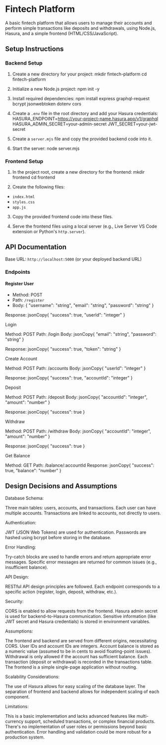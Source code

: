 # Fintech Platform

A basic fintech platform that allows users to manage their accounts and perform simple transactions like deposits and withdrawals, using Node.js, Hasura, and a simple frontend (HTML/CSS/JavaScript).

## Setup Instructions

### Backend Setup

1. Create a new directory for your project:
mkdir fintech-platform
cd fintech-platform

2. Initialize a new Node.js project:
npm init -y

3. Install required dependencies:
npm install express graphql-request bcrypt jsonwebtoken dotenv cors

4. Create a `.env` file in the root directory and add your Hasura credentials:
HASURA_ENDPOINT=https://your-project-name.hasura.app/v1/graphql
HASURA_ADMIN_SECRET=your-admin-secret
JWT_SECRET=your-jwt-secret

5. Create a `server.mjs` file and copy the provided backend code into it.

6. Start the server:
node server.mjs

### Frontend Setup

1. In the project root, create a new directory for the frontend:
mkdir frontend
cd frontend

2. Create the following files:
- `index.html`
- `styles.css`
- `app.js`

3. Copy the provided frontend code into these files.

4. Serve the frontend files using a local server (e.g., Live Server VS Code extension or Python's `http.server`).

## API Documentation

Base URL: `http://localhost:5000` (or your deployed backend URL)

### Endpoints

#### Register User
- Method: POST
- Path: `/register`
- Body: 
{
 "username": "string",
 "email": "string",
 "password": "string"
}

Response:
jsonCopy{
  "success": true,
  "userId": "integer"
}


Login

Method: POST
Path: /login
Body:
jsonCopy{
  "email": "string",
  "password": "string"
}

Response:
jsonCopy{
  "success": true,
  "token": "string"
}


Create Account

Method: POST
Path: /accounts
Body:
jsonCopy{
  "userId": "integer"
}

Response:
jsonCopy{
  "success": true,
  "accountId": "integer"
}


Deposit

Method: POST
Path: /deposit
Body:
jsonCopy{
  "accountId": "integer",
  "amount": "number"
}

Response:
jsonCopy{
  "success": true
}


Withdraw

Method: POST
Path: /withdraw
Body:
jsonCopy{
  "accountId": "integer",
  "amount": "number"
}

Response:
jsonCopy{
  "success": true
}


Get Balance

Method: GET
Path: /balance/:accountId
Response:
jsonCopy{
  "success": true,
  "balance": "number"
}


## Design Decisions and Assumptions

Database Schema:

Three main tables: users, accounts, and transactions.
Each user can have multiple accounts.
Transactions are linked to accounts, not directly to users.


Authentication:

JWT (JSON Web Tokens) are used for authentication.
Passwords are hashed using bcrypt before storing in the database.


Error Handling:

Try-catch blocks are used to handle errors and return appropriate error messages.
Specific error messages are returned for common issues (e.g., insufficient balance).


API Design:

RESTful API design principles are followed.
Each endpoint corresponds to a specific action (register, login, deposit, withdraw, etc.).


Security:

CORS is enabled to allow requests from the frontend.
Hasura admin secret is used for backend-to-Hasura communication.
Sensitive information (like JWT secret and Hasura credentials) is stored in environment variables.


Assumptions:

The frontend and backend are served from different origins, necessitating CORS.
User IDs and account IDs are integers.
Account balance is stored as a numeric value (assumed to be in cents to avoid floating-point issues).
Withdrawal is only allowed if the account has sufficient balance.
Each transaction (deposit or withdrawal) is recorded in the transactions table.
The frontend is a simple single-page application without routing.


Scalability Considerations:

The use of Hasura allows for easy scaling of the database layer.
The separation of frontend and backend allows for independent scaling of each component.


Limitations:

This is a basic implementation and lacks advanced features like multi-currency support, scheduled transactions, or complex financial products.
There's no implementation of user roles or permissions beyond basic authentication.
Error handling and validation could be more robust for a production system.

